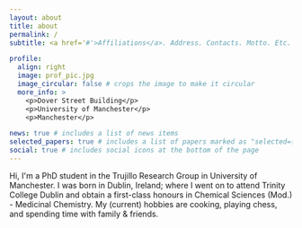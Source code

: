 ```yaml
---
layout: about
title: about
permalink: /
subtitle: <a href='#'>Affiliations</a>. Address. Contacts. Motto. Etc.

profile:
  align: right
  image: prof_pic.jpg
  image_circular: false # crops the image to make it circular
  more_info: >
    <p>Dover Street Building</p>
    <p>University of Manchester</p>
    <p>Manchester</p>

news: true # includes a list of news items
selected_papers: true # includes a list of papers marked as "selected={true}"
social: true # includes social icons at the bottom of the page
---
```


Hi, I'm a PhD student in the Trujillo Research Group in University of Manchester. I was born in Dublin, Ireland; where I went on to attend Trinity College Dublin and obtain a first-class honours in Chemical Sciences (Mod.) - Medicinal Chemistry. My (current) hobbies are cooking, playing chess, and spending time with family & friends.